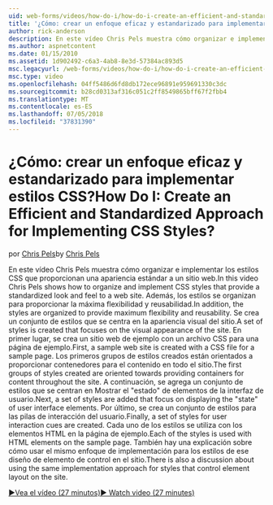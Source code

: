 ```yaml
---
uid: web-forms/videos/how-do-i/how-do-i-create-an-efficient-and-standardized-approach-for-implementing-css-styles
title: '¿Cómo: crear un enfoque eficaz y estandarizado para implementar estilos CSS? | Microsoft Docs'
author: rick-anderson
description: En este vídeo Chris Pels muestra cómo organizar e implementar los estilos CSS que proporcionan una apariencia estándar a un sitio web. Además, los estilos son...
ms.author: aspnetcontent
ms.date: 01/15/2010
ms.assetid: 1d902492-c6a3-4ab8-8e3d-57384ac893d5
msc.legacyurl: /web-forms/videos/how-do-i/how-do-i-create-an-efficient-and-standardized-approach-for-implementing-css-styles
msc.type: video
ms.openlocfilehash: 04ff5486d6fd8db172ece96891e959691330c3dc
ms.sourcegitcommit: b28cd0313af316c051c2ff8549865bff67f2fbb4
ms.translationtype: MT
ms.contentlocale: es-ES
ms.lasthandoff: 07/05/2018
ms.locfileid: "37831390"
---
```

<a name="how-do-i-create-an-efficient-and-standardized-approach-for-implementing-css-styles"></a><span data-ttu-id="7686b-105">¿Cómo: crear un enfoque eficaz y estandarizado para implementar estilos CSS?</span><span class="sxs-lookup"><span data-stu-id="7686b-105">How Do I: Create an Efficient and Standardized Approach for Implementing CSS Styles?</span></span>
====================
<span data-ttu-id="7686b-106">por [Chris Pels](https://twitter.com/chrispels)</span><span class="sxs-lookup"><span data-stu-id="7686b-106">by [Chris Pels](https://twitter.com/chrispels)</span></span>

<span data-ttu-id="7686b-107">En este vídeo Chris Pels muestra cómo organizar e implementar los estilos CSS que proporcionan una apariencia estándar a un sitio web.</span><span class="sxs-lookup"><span data-stu-id="7686b-107">In this video Chris Pels shows how to organize and implement CSS styles that provide a standardized look and feel to a web site.</span></span> <span data-ttu-id="7686b-108">Además, los estilos se organizan para proporcionar la máxima flexibilidad y reusabilidad.</span><span class="sxs-lookup"><span data-stu-id="7686b-108">In addition, the styles are organized to provide maximum flexibility and reusability.</span></span> <span data-ttu-id="7686b-109">Se crea un conjunto de estilos que se centra en la apariencia visual del sitio.</span><span class="sxs-lookup"><span data-stu-id="7686b-109">A set of styles is created that focuses on the visual appearance of the site.</span></span> <span data-ttu-id="7686b-110">En primer lugar, se crea un sitio web de ejemplo con un archivo CSS para una página de ejemplo.</span><span class="sxs-lookup"><span data-stu-id="7686b-110">First, a sample web site is created with a CSS file for a sample page.</span></span> <span data-ttu-id="7686b-111">Los primeros grupos de estilos creados están orientados a proporcionar contenedores para el contenido en todo el sitio.</span><span class="sxs-lookup"><span data-stu-id="7686b-111">The first groups of styles created are oriented towards providing containers for content throughout the site.</span></span> <span data-ttu-id="7686b-112">A continuación, se agrega un conjunto de estilos que se centran en Mostrar el "estado" de elementos de la interfaz de usuario.</span><span class="sxs-lookup"><span data-stu-id="7686b-112">Next, a set of styles are added that focus on displaying the "state" of user interface elements.</span></span> <span data-ttu-id="7686b-113">Por último, se crea un conjunto de estilos para las pilas de interacción del usuario.</span><span class="sxs-lookup"><span data-stu-id="7686b-113">Finally, a set of styles for user interaction cues are created.</span></span> <span data-ttu-id="7686b-114">Cada uno de los estilos se utiliza con los elementos HTML en la página de ejemplo.</span><span class="sxs-lookup"><span data-stu-id="7686b-114">Each of the styles is used with HTML elements on the sample page.</span></span> <span data-ttu-id="7686b-115">También hay una explicación sobre cómo usar el mismo enfoque de implementación para los estilos de ese diseño de elemento de control en el sitio.</span><span class="sxs-lookup"><span data-stu-id="7686b-115">There is also a discussion about using the same implementation approach for styles that control element layout on the site.</span></span>

[<span data-ttu-id="7686b-116">&#9654;Vea el vídeo (27 minutos)</span><span class="sxs-lookup"><span data-stu-id="7686b-116">&#9654; Watch video (27 minutes)</span></span>](https://channel9.msdn.com/Blogs/ASP-NET-Site-Videos/how-do-i-create-an-efficient-and-standardized-approach-for-implementing-css-styles)
